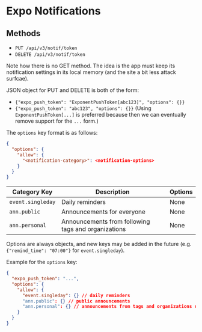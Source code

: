 # Expo Notifications

## Methods
- `PUT /api/v3/notif/token`
- `DELETE /api/v3/notif/token`

Note how there is no GET method. The idea is the app must keep its notification settings in its local memory (and the site a bit less attack surfcae).

JSON object for PUT and DELETE is both of the form:
- `{"expo_push_token": "ExponentPushToken[abc123]", "options": {}}`
- `{"expo_push_token": "abc123", "options": {}}`
(Using `ExponentPushToken[...]` is preferred because then we can eventually remove support for the `...` form.)

The `options` key format is as follows:
```json
{
  "options": {
    "allow": {
      "<notification-category>": <notification-options>
    }
  }
}
```

| Category Key      | Description                                         | Options |
|-------------------|-----------------------------------------------------|---------|
| `event.singleday` | Daily reminders                                     | None    |
| `ann.public`      | Announcements for everyone                          | None    |
| `ann.personal`    | Announcements from following tags and organizations | None    |

Options are always objects, and new keys may be added in the future (e.g. `{"remind_time": "07:00"}` for `event.singleday`).

Example for the `options` key:
```json
{
  "expo_push_token": "...",
  "options": {
    "allow": {
      "event.singleday": {} // daily reminders
      "ann.public": {} // public announcements
      "ann.personal": {} // announcements from tags and organizations user is member of
    }
  }
}
```
